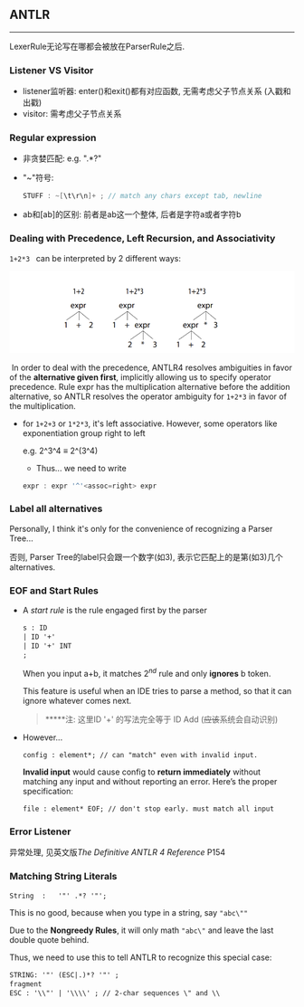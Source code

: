 ## ANTLR

---

LexerRule无论写在哪都会被放在ParserRule之后.

### Listener VS Visitor

- listener监听器: enter()和exit()都有对应函数, 无需考虑父子节点关系 (入戳和出戳)
- visitor: 需考虑父子节点关系

### Regular expression

- 非贪婪匹配: e.g. 	".*?"

- "~"符号: 

  ```java
  STUFF : ~[\t\r\n]+ ; // match any chars except tab, newline
  ```

- ab和[ab]的区别: 前者是ab这一个整体, 后者是字符a或者字符b

### Dealing with Precedence, Left Recursion, and Associativity

`1+2*3 ` can be interpreted by 2 different ways:

![1+2*3](static/expr.PNG)

​	In order to deal with the precedence, ANTLR4 resolves ambiguities in favor of the **alternative given first**, implicitly allowing us to specify operator precedence. Rule expr has the multiplication alternative before the addition alternative, so ANTLR resolves the
operator ambiguity for `1+2*3` in favor of the multiplication.

- for `1+2+3` or `1*2*3`, it's left associative. However, some operators like exponentiation group right to left

  e.g. 2^3^4 $\equiv$ 2^(3^4)

  - Thus... we need to write 

  ```java
  expr : expr '^'<assoc=right> expr
  ```


### Label all alternatives

Personally, I think it's only for the convenience of recognizing a Parser  Tree...

否则, Parser Tree的label只会跟一个数字(如3), 表示它匹配上的是第(如3)几个alternatives.

### EOF and Start Rules

- A *start rule* is the rule engaged first by the parser

  ```
  s : ID
  | ID '+'
  | ID '+' INT
  ;
  ```

  When you input a+b, it matches $2^{nd}$ rule and only **ignores** b token.

  This feature is useful when an IDE tries to parse a method, so that it can ignore whatever comes next.

  > *****注: 这里ID '+' 的写法完全等于 ID Add (~~应该~~系统会自动识别)

- However...

  ```
  config : element*; // can "match" even with invalid input.
  ```

  **Invalid input** would cause config to **return immediately** without matching any input and without reporting an error. Here’s the proper specification:

  ```
  file : element* EOF; // don't stop early. must match all input
  ```


### Error Listener

异常处理, 见英文版*The Definitive ANTLR 4 Reference* P154

### Matching String Literals

```
String	:	'"' .*? '"';
```

This is no good, because when you type in a string, say `"abc\""` 

Due to the **Nongreedy Rules**, it will only math `"abc\"` and leave the last double quote  behind.

Thus, we need to use this to tell ANTLR to recognize this special case:

```
STRING: '"' (ESC|.)*? '"' ;
fragment
ESC : '\\"' | '\\\\' ; // 2-char sequences \" and \\
```

